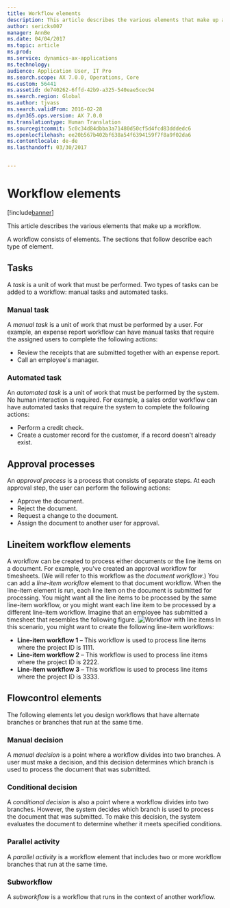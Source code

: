 ```yaml
---
title: Workflow elements
description: This article describes the various elements that make up a workflow.
author: sericks007
manager: AnnBe
ms.date: 04/04/2017
ms.topic: article
ms.prod: 
ms.service: dynamics-ax-applications
ms.technology: 
audience: Application User, IT Pro
ms.search.scope: AX 7.0.0, Operations, Core
ms.custom: 56441
ms.assetid: de740262-6ffd-42b9-a325-540eae5cec94
ms.search.region: Global
ms.author: tjvass
ms.search.validFrom: 2016-02-28
ms.dyn365.ops.version: AX 7.0.0
ms.translationtype: Human Translation
ms.sourcegitcommit: 5c0c34d84dbba3a71480d50cf5d4fcd83dddedc6
ms.openlocfilehash: ee20b567b402bf638a54f6394159f7f8a9f02da6
ms.contentlocale: de-de
ms.lasthandoff: 03/30/2017


---
```


# <a name="workflow-elements"></a>Workflow elements

[!include[banner](../includes/banner.md)]


This article describes the various elements that make up a workflow.

A workflow consists of elements. The sections that follow describe each type of element.

## <a name="tasks"></a>Tasks
A *task* is a unit of work that must be performed. Two types of tasks can be added to a workflow: manual tasks and automated tasks.

### <a name="manual-task"></a>Manual task

A *manual task* is a unit of work that must be performed by a user. For example, an expense report workflow can have manual tasks that require the assigned users to complete the following actions:

-   Review the receipts that are submitted together with an expense report.
-   Call an employee's manager.

### <a name="automated-task"></a>Automated task

An *automated task* is a unit of work that must be performed by the system. No human interaction is required. For example, a sales order workflow can have automated tasks that require the system to complete the following actions:

-   Perform a credit check.
-   Create a customer record for the customer, if a record doesn't already exist.

## <a name="approval-processes"></a>Approval processes
An *approval process* is a process that consists of separate steps. At each approval step, the user can perform the following actions:

-   Approve the document.
-   Reject the document.
-   Request a change to the document.
-   Assign the document to another user for approval.

## <a name="lineitem-workflow-elements"></a>Lineitem workflow elements
A workflow can be created to process either documents or the line items on a document. For example, you've created an approval workflow for timesheets. (We will refer to this workflow as the *document workflow*.) You can add a *line-item workflow* element to that document workflow. When the line-item element is run, each line item on the document is submitted for processing. You might want all the line items to be processed by the same line-item workflow, or you might want each line item to be processed by a different line-item workflow. Imagine that an employee has submitted a timesheet that resembles the following figure. ![Workflow with line items](./media/workflow_lineitemworkflow.gif) In this scenario, you might want to create the following line-item workflows:

-   **Line-item workflow 1** – This workflow is used to process line items where the project ID is 1111.
-   **Line-item workflow 2** – This workflow is used to process line items where the project ID is 2222.
-   **Line-item workflow 3** – This workflow is used to process line items where the project ID is 3333.

## <a name="flowcontrol-elements"></a>Flowcontrol elements
The following elements let you design workflows that have alternate branches or branches that run at the same time.

### <a name="manual-decision"></a>Manual decision

A *manual decision* is a point where a workflow divides into two branches. A user must make a decision, and this decision determines which branch is used to process the document that was submitted.

### <a name="conditional-decision"></a>Conditional decision

A *conditional decision* is also a point where a workflow divides into two branches. However, the system decides which branch is used to process the document that was submitted. To make this decision, the system evaluates the document to determine whether it meets specified conditions.

### <a name="parallel-activity"></a>Parallel activity

A *parallel activity* is a workflow element that includes two or more workflow branches that run at the same time.

### <a name="subworkflow"></a>Subworkflow

A *subworkflow* is a workflow that runs in the context of another workflow.




